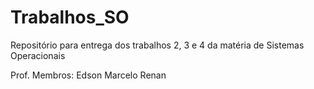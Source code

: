 # Trabalhos_SO

Repositório para entrega dos trabalhos 2, 3 e 4 da matéria de Sistemas Operacionais

Prof. 
Membros:
Edson
Marcelo
Renan
